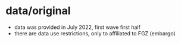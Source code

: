 # data/original

- data was provided in July 2022, first wave first half
- there are data use restrictions, only to affiliated to FGZ (embargo)
